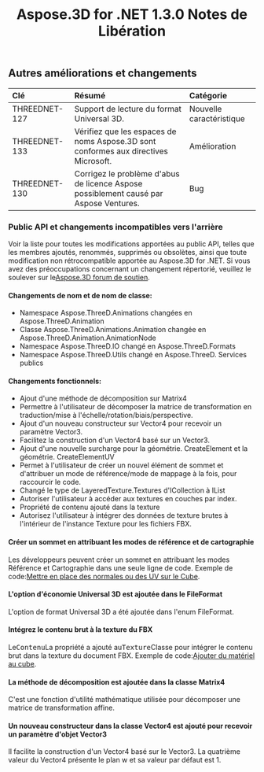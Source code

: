 ﻿---
title: Aspose.3D for .NET 1.3.0 Notes de Libération
type: docs
weight: 100
url: /fr/net/aspose-3d-for-net-1-3-0-release-notes/
---
## **Autres améliorations et changements**

|**Clé** |**Résumé** |**Catégorie** |
|:- |:- |:- |
|THREEDNET-127 |Support de lecture du format Universal 3D.|Nouvelle caractéristique|
|THREEDNET-133 |Vérifiez que les espaces de noms Aspose.3D sont conformes aux directives Microsoft.|Amélioration|
|THREEDNET-130 |Corrigez le problème d'abus de licence Aspose possiblement causé par Aspose Ventures.|Bug|
### **Public API et changements incompatibles vers l'arrière**
Voir la liste pour toutes les modifications apportées au public API, telles que les membres ajoutés, renommés, supprimés ou obsolètes, ainsi que toute modification non rétrocompatible apportée au Aspose.3D for .NET. Si vous avez des préoccupations concernant un changement répertorié, veuillez le soulever sur le[Aspose.3D forum de soutien](https://forum.aspose.com/c/3d/18).
#### **Changements de nom et de nom de classe:**
- Namespace Aspose.ThreeD.Animations changées en Aspose.ThreeD.Animation
- Classe Aspose.ThreeD.Animations.Animation changée en Aspose.ThreeD.Animation.AnimationNode
- Namespace Aspose.ThreeD.IO changé en Aspose.ThreeD.Formats
- Namespace Aspose.ThreeD.Utils changé en Aspose.ThreeD. Services publics
#### **Changements fonctionnels:**
- Ajout d'une méthode de décomposition sur Matrix4
- Permettre à l'utilisateur de décomposer la matrice de transformation en traduction/mise à l'échelle/rotation/biais/perspective.
- Ajout d'un nouveau constructeur sur Vector4 pour recevoir un paramètre Vector3.
- Facilitez la construction d'un Vector4 basé sur un Vector3.
- Ajout d'une nouvelle surcharge pour la géométrie. CreateElement et la géométrie. CreateElementUV
- Permet à l'utilisateur de créer un nouvel élément de sommet et d'attribuer un mode de référence/mode de mappage à la fois, pour raccourcir le code.
- Changé le type de LayeredTexture.Textures d'ICollection à IList
- Autoriser l'utilisateur à accéder aux textures en couches par index.
- Propriété de contenu ajouté dans la texture
- Autorisez l'utilisateur à intégrer des données de texture brutes à l'intérieur de l'instance Texture pour les fichiers FBX.
#### **Créer un sommet en attribuant les modes de référence et de cartographie**
Les développeurs peuvent créer un sommet en attribuant les modes Référence et Cartographie dans une seule ligne de code. Exemple de code:[Mettre en place des normales ou des UV sur le Cube](/3d/fr/net/set-up-normals-or-uv-on-the-cube-and-add-material-to-3d-entities/).
#### **L'option d'économie Universal 3D est ajoutée dans le FileFormat**
L'option de format Universal 3D a été ajoutée dans l'enum FileFormat.
#### **Intégrez le contenu brut à la texture du FBX**
Le<tt>Contenu</tt>La propriété a ajouté au<tt>Texture</tt>Classe pour intégrer le contenu brut dans la texture du document FBX. Exemple de code:[Ajouter du matériel au cube](/3d/fr/net/set-up-normals-or-uv-on-the-cube-and-add-material-to-3d-entities/#SetupnormalsorUVontheCubeandAddmaterialtothecube-Addmaterialtothecube).
#### **La méthode de décomposition est ajoutée dans la classe Matrix4**
C'est une fonction d'utilité mathématique utilisée pour décomposer une matrice de transformation affine.
#### **Un nouveau constructeur dans la classe Vector4 est ajouté pour recevoir un paramètre d'objet Vector3**
Il facilite la construction d'un Vector4 basé sur le Vector3. La quatrième valeur du Vector4 présente le plan w et sa valeur par défaut est 1.

